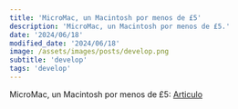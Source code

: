 ```yaml
---
title: 'MicroMac, un Macintosh por menos de £5'
description: 'MicroMac, un Macintosh por menos de £5.'
date: '2024/06/18'
modified_date: '2024/06/18'
image: /assets/images/posts/develop.png
subtitle: 'develop'
tags: 'develop'
---
```


MicroMac, un Macintosh por menos de £5: [Articulo](https://axio.ms/projects/2024/06/16/MicroMac.html)
